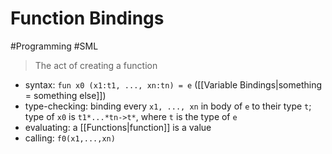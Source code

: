 # Function Bindings
#Programming #SML
> The act of creating a function
+ syntax:
`fun x0 (x1:t1, ..., xn:tn) = e` ([[Variable Bindings|something = something else]])
+ type-checking: binding every `x1, ..., xn` in body of `e` to their type `t`; type of `x0` is `t1*...*tn->t*`, where `t` is the type of `e`
+ evaluating: a [[Functions|function]] is a value
+ calling: `f0(x1,...,xn)`